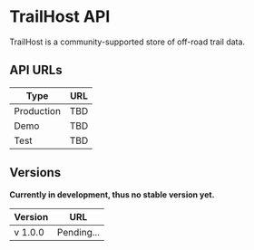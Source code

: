 # TrailHost API

TrailHost is a community-supported store of off-road trail data.

## API URLs

| Type | URL |
| ------ | ------ |
| Production | TBD |
| Demo | TBD |
| Test | TBD |

## Versions
**Currently in development, thus no stable version yet.**

| Version | URL |
| ----- | ------ |
| v 1.0.0 | Pending... |
